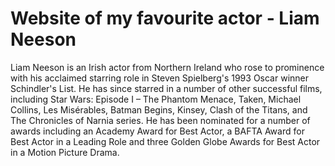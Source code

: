 # Website of my favourite actor - Liam Neeson
Liam Neeson is an Irish actor from Northern Ireland who rose to prominence with his acclaimed starring role in Steven Spielberg's 1993 Oscar winner Schindler's List. He has since starred in a number of other successful films, including Star Wars: Episode I – The Phantom Menace, Taken, Michael Collins, Les Misérables, Batman Begins, Kinsey, Clash of the Titans, and The Chronicles of Narnia series. He has been nominated for a number of awards including an Academy Award for Best Actor, a BAFTA Award for Best Actor in a Leading Role and three Golden Globe Awards for Best Actor in a Motion Picture Drama.